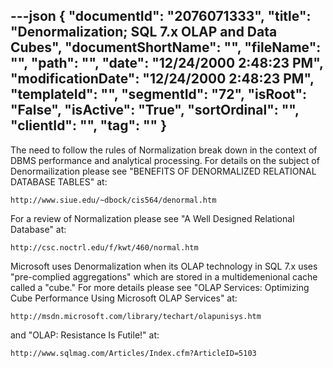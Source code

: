 ---json
{
  "documentId": "2076071333",
  "title": "Denormalization; SQL 7.x OLAP and Data Cubes",
  "documentShortName": "",
  "fileName": "",
  "path": "",
  "date": "12/24/2000 2:48:23 PM",
  "modificationDate": "12/24/2000 2:48:23 PM",
  "templateId": "",
  "segmentId": "72",
  "isRoot": "False",
  "isActive": "True",
  "sortOrdinal": "",
  "clientId": "",
  "tag": ""
}
---

The need to follow the rules of Normalization break down in the context of DBMS performance and analytical processing. For details on the subject of Denormailization please see &quot;BENEFITS OF DENORMALIZED RELATIONAL DATABASE TABLES&quot; at:

    http://www.siue.edu/~dbock/cis564/denormal.htm

For a review of Normalization please see &quot;A Well Designed Relational Database&quot; at:

    http://csc.noctrl.edu/f/kwt/460/normal.htm

Microsoft uses Denormalization when its OLAP technology in SQL 7.x uses &quot;pre-complied aggregations&quot; which are stored in a multidemenional cache called a &quot;cube.&quot; For more details please see &quot;OLAP Services: Optimizing Cube Performance Using Microsoft OLAP Services&quot; at:

    http://msdn.microsoft.com/library/techart/olapunisys.htm

and &quot;OLAP: Resistance Is Futile!&quot; at:

    http://www.sqlmag.com/Articles/Index.cfm?ArticleID=5103
